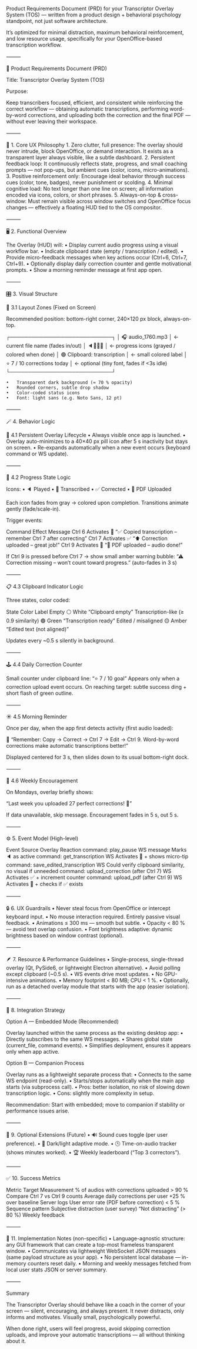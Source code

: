 Product Requirements Document (PRD) for your Transcriptor Overlay System (TOS) — written from a product design + behavioral psychology standpoint, not just software architecture.

It’s optimized for minimal distraction, maximum behavioral reinforcement, and low resource usage, specifically for your OpenOffice-based transcription workflow.

⸻

🧩 Product Requirements Document (PRD)

Title: Transcriptor Overlay System (TOS)

Purpose:

Keep transcribers focused, efficient, and consistent while reinforcing the correct workflow — obtaining automatic transcriptions, performing word-by-word corrections, and uploading both the correction and the final PDF — without ever leaving their workspace.

⸻

🧠 1. Core UX Philosophy
	1.	Zero clutter, full presence:
The overlay should never intrude, block OpenOffice, or demand interaction. It exists as a transparent layer always visible, like a subtle dashboard.
	2.	Persistent feedback loop:
It continuously reflects state, progress, and small coaching prompts — not pop-ups, but ambient cues (color, icons, micro-animations).
	3.	Positive reinforcement only:
Encourage ideal behavior through success cues (color, tone, badges), never punishment or scolding.
	4.	Minimal cognitive load:
No text longer than one line on screen; all information encoded via icons, colors, or short phrases.
	5.	Always-on-top & cross-window:
Must remain visible across window switches and OpenOffice focus changes — effectively a floating HUD tied to the OS compositor.

⸻

🖥️ 2. Functional Overview

The Overlay (HUD) will:
	•	Display current audio progress using a visual workflow bar.
	•	Indicate clipboard state (empty / transcription / edited).
	•	Provide micro-feedback messages when key actions occur (Ctrl+6, Ctrl+7, Ctrl+9).
	•	Optionally display daily correction counter and gentle motivational prompts.
	•	Show a morning reminder message at first app open.

⸻

🎛️ 3. Visual Structure

🧱 3.1 Layout Zones (Fixed on Screen)

Recommended position: bottom-right corner, 240×120 px block, always-on-top.

┌────────────────────────────┐
│ 🎧  audio_1760.mp3          │   ← current file name (fades in/out)
│ 🔈🧠✅📄                      │   ← progress icons (grayed / colored when done)
│ 🟢 Clipboard: transcription  │   ← small colored label
│ ⭐ 7 / 10 corrections today  │   ← optional (tiny font, fades if <3s idle)
└────────────────────────────┘

	•	Transparent dark background (≈ 70 % opacity)
	•	Rounded corners, subtle drop shadow
	•	Color-coded status icons
	•	Font: light sans (e.g. Noto Sans, 12 pt)

⸻

🪄 4. Behavior Logic

🧩 4.1 Persistent Overlay Lifecycle
	•	Always visible once app is launched.
	•	Overlay auto-minimizes to a 40×40 px pill icon after 5 s inactivity but stays on screen.
	•	Re-expands automatically when a new event occurs (keyboard command or WS update).

⸻

🧠 4.2 Progress State Logic

Icons:
	•	🔈 Played
	•	🧠 Transcribed
	•	✅ Corrected
	•	📄 PDF Uploaded

Each icon fades from gray → colored upon completion.
Transitions animate gently (fade/scale-in).

Trigger events:

Command	Effect	Message
Ctrl 6	Activates 🧠	“✅ Copied transcription – remember Ctrl 7 after correcting”
Ctrl 7	Activates ✅	“⬆️ Correction uploaded – great job!”
Ctrl 9	Activates 📄	“📄 PDF uploaded – audio done!”

If Ctrl 9 is pressed before Ctrl 7 → show small amber warning bubble:
“⚠ Correction missing – won’t count toward progress.” (auto-fades in 3 s)

⸻

📋 4.3 Clipboard Indicator Logic

Three states, color coded:

State	Color	Label
Empty	⚪ White	“Clipboard empty”
Transcription-like (≥ 0.9 similarity)	🟢 Green	“Transcription ready”
Edited / misaligned	🟡 Amber	“Edited text (not aligned)”

Updates every ~0.5 s silently in background.

⸻

🕹️ 4.4 Daily Correction Counter

Small counter under clipboard line:
“⭐ 7 / 10 goal”
Appears only when a correction upload event occurs.
On reaching target: subtle success ding + short flash of green outline.

⸻

☀️ 4.5 Morning Reminder

Once per day, when the app first detects activity (first audio loaded):

🧭 “Remember: Copy → Correct → Ctrl 7 → Edit → Ctrl 9.
Word-by-word corrections make automatic transcriptions better!”

Displayed centered for 3 s, then slides down to its usual bottom-right dock.

⸻

🎉 4.6 Weekly Encouragement

On Mondays, overlay briefly shows:

“Last week you uploaded 27 perfect corrections! 💪”

If data unavailable, skip message.
Encouragement fades in 5 s, out 5 s.

⸻

⚙️ 5. Event Model (High-level)

Event	Source	Overlay Reaction
command: play_pause	WS message	Marks 🔈 as active
command: get_transcription	WS	Activates 🧠 + shows micro-tip
command: save_edited_transcription	WS	Could verify clipboard similarity, no visual if unneeded
command: upload_correction (after Ctrl 7)	WS	Activates ✅ + increment counter
command: upload_pdf (after Ctrl 9)	WS	Activates 📄 + checks if ✅ exists


⸻

🔒 6. UX Guardrails
	•	Never steal focus from OpenOffice or intercept keyboard input.
	•	No mouse interaction required. Entirely passive visual feedback.
	•	Animations ≤ 300 ms — smooth but subtle.
	•	Opacity < 80 % — avoid text overlap confusion.
	•	Font brightness adaptive: dynamic brightness based on window contrast (optional).

⸻

🪶 7. Resource & Performance Guidelines
	•	Single-process, single-thread overlay (Qt, PySide6, or lightweight Electron alternative).
	•	Avoid polling except clipboard (~0.5 s).
	•	WS events drive most updates.
	•	No GPU-intensive animations.
	•	Memory footprint < 80 MB; CPU < 1 %.
	•	Optionally, run as a detached overlay module that starts with the app (easier isolation).

⸻

🧩 8. Integration Strategy

Option A — Embedded Mode (Recommended)

Overlay launched within the same process as the existing desktop app:
	•	Directly subscribes to the same WS messages.
	•	Shares global state (current_file, command events).
	•	Simplifies deployment, ensures it appears only when app active.

Option B — Companion Process

Overlay runs as a lightweight separate process that:
	•	Connects to the same WS endpoint (read-only).
	•	Starts/stops automatically when the main app starts (via subprocess call).
	•	Pros: better isolation, no risk of slowing down transcription logic.
	•	Cons: slightly more complexity in setup.

Recommendation: Start with embedded; move to companion if stability or performance issues arise.

⸻

🧩 9. Optional Extensions (Future)
	•	🔊 Sound cues toggle (per user preference).
	•	🌙 Dark/light adaptive mode.
	•	🕓 Time-on-audio tracker (shows minutes worked).
	•	🏆 Weekly leaderboard (“Top 3 correctors”).

⸻

✅ 10. Success Metrics

Metric	Target	Measurement
% of audios with corrections uploaded	> 90 %	Compare Ctrl 7 vs Ctrl 9 counts
Average daily corrections per user	+25 % over baseline	Server logs
User error rate (PDF before correction)	< 5 %	Sequence pattern
Subjective distraction (user survey)	“Not distracting” (> 80 %)	Weekly feedback


⸻

🧭 11. Implementation Notes (non-specific)
	•	Language-agnostic structure: any GUI framework that can create a top-most frameless transparent window.
	•	Communicates via lightweight WebSocket JSON messages (same payload structure as your app).
	•	No persistent local database — in-memory counters reset daily.
	•	Morning and weekly messages fetched from local user stats JSON or server summary.

⸻

Summary

The Transcriptor Overlay should behave like a coach in the corner of your screen — silent, encouraging, and always present. It never distracts, only informs and motivates.
Visually small, psychologically powerful.

When done right, users will feel progress, avoid skipping correction uploads, and improve your automatic transcriptions — all without thinking about it.
